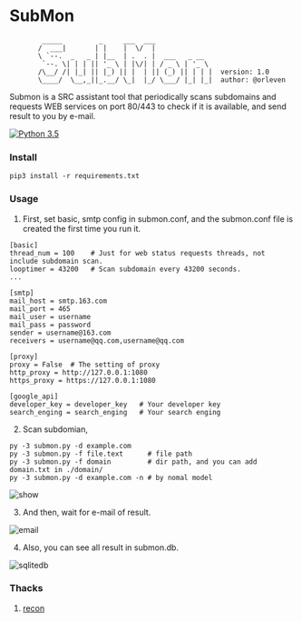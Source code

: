 # SubMon

```
        _____         _     ___  ___
       /  ___|       | |    |  \/  |
       \ `--.  _   _ | |__  | .  . |  ___   _ __
        `--. \| | | || '_ \ | |\/| | / _ \ | '_ \
       /\__/ /| |_| || |_) || |  | || (_) || | | |  version: 1.0
       \____/  \__,_||_.__/ \_|  |_/ \___/ |_| |_|  author: @orleven

```

Submon is a SRC assistant tool that periodically scans subdomains and requests WEB services on port 80/443 to check if it is available, and send result to you by e-mail.

[![Python 3.5](https://img.shields.io/badge/python-3.5-yellow.svg)](https://www.python.org/)


### Install

```
pip3 install -r requirements.txt
```

### Usage

1. First, set basic, smtp config in submon.conf, and the submon.conf file is created the first time you run it.

```
[basic]
thread_num = 100    # Just for web status requests threads, not include subdomain scan.
looptimer = 43200   # Scan subdomain every 43200 seconds.
...

[smtp]
mail_host = smtp.163.com
mail_port = 465
mail_user = username
mail_pass = password
sender = username@163.com
receivers = username@qq.com,username@qq.com

[proxy]
proxy = False  # The setting of proxy
http_proxy = http://127.0.0.1:1080
https_proxy = https://127.0.0.1:1080

[google_api]
developer_key = developer_key   # Your developer key
search_enging = search_enging   # Your search enging
```

2. Scan subdomian,
```
py -3 submon.py -d example.com
py -3 submon.py -f file.text      # file path
py -3 submon.py -f domain         # dir path, and you can add domain.txt in ./domain/
py -3 submon.py -d example.com -n # by nomal model
```

![show](https://raw.githubusercontent.com/orleven/submon/master/show/show.png)

3. And then, wait for e-mail of result.

![email](https://raw.githubusercontent.com/orleven/submon/master/show/email.png)

4. Also, you can see all result in submon.db.

![sqlitedb](https://raw.githubusercontent.com/orleven/submon/master/show/sqlitedb.png)

### Thacks

1. [recon](https://github.com/t0w4r/recon)